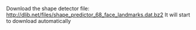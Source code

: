 Download the shape detector file: 
http://dlib.net/files/shape_predictor_68_face_landmarks.dat.bz2
It will start to download automatically
